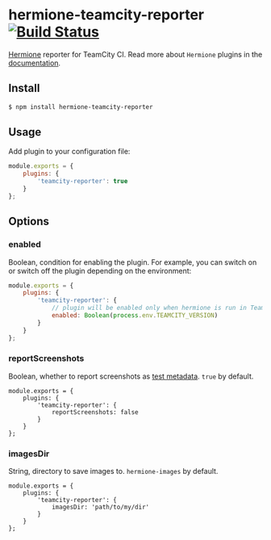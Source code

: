 # hermione-teamcity-reporter [![Build Status](https://travis-ci.org/gemini-testing/hermione-teamcity-reporter.svg?branch=master)](https://travis-ci.org/gemini-testing/hermione-teamcity-reporter)

[Hermione](https://github.com/gemini-testing/hermione) reporter for TeamCity CI.
Read more about `Hermione` plugins in the [documentation](https://github.com/gemini-testing/hermione#plugins).

## Install

```bash
$ npm install hermione-teamcity-reporter
```

## Usage

Add plugin to your configuration file:

```js
module.exports = {
    plugins: {
        'teamcity-reporter': true
    }
};
```

## Options

### enabled

Boolean, condition for enabling the plugin.
For example, you can switch on or switch off the plugin depending on the environment:

```js
module.exports = {
    plugins: {
        'teamcity-reporter': {
            // plugin will be enabled only when hermione is run in TeamCity CI
            enabled: Boolean(process.env.TEAMCITY_VERSION)
        }
    }
};
```

### reportScreenshots

Boolean, whether to report screenshots as [test metadata](https://www.jetbrains.com/help/teamcity/reporting-test-metadata.html). `true` by default.

```
module.exports = {
    plugins: {
        'teamcity-reporter': {
            reportScreenshots: false
        }
    }
};
```

### imagesDir

String, directory to save images to. `hermione-images` by default.

```
module.exports = {
    plugins: {
        'teamcity-reporter': {
            imagesDir: 'path/to/my/dir'
        }
    }
};
```

